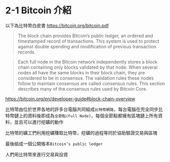 # 2-1 Bitcoin 介紹

以下為比特幣白皮書
https://bitcoin.org/bitcoin.pdf
> The block chain provides Bitcoin’s public ledger, an ordered and timestamped record of transactions. This system is used to protect against double spending and modification of previous transaction records.

> Each full node in the Bitcoin network independently stores a block chain containing only blocks validated by that node. When several nodes all have the same blocks in their block chain, they are considered to be in consensus. The validation rules these nodes follow to maintain consensus are called consensus rules. This section describes many of the consensus rules used by Bitcoin Core.

https://bitcoin.org/en/developer-guide#block-chain-overview

比特幣由位於世界各地的許多台電腦共同組成`比特幣網路`，每台電腦在完全同步比特幣鏈上的資料後即成為`全節點(Full Node)`，每個全節點都擁有區塊鏈上所有資料，並且可以進行挖礦的動作

比特幣的礦工們利用挖礦賺取比特幣，挖礦的過程等同於協助驗證交易與區塊

最後組成一個公開帳本`Bitcoin’s public ledger`

人們用比特幣來進行交易與投資